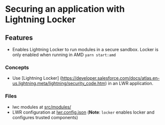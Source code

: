 # Securing an application with Lightning Locker

## Features

-   Enables Lightning Locker to run modules in a secure sandbox. Locker is only enabled when running in AMD `yarn start:amd`

### Concepts

-   Use [Lightning Locker] (https://developer.salesforce.com/docs/atlas.en-us.lightning.meta/lightning/security_code.htm) in an LWR application.

### Files

-   lwc modules at [src/modules/](./src/modules)
-   LWR configuration at [lwr.config.json](./lwr.config.json) (**Note**: `locker` enables locker and configures trusted components)
